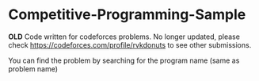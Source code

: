# Competitive-Programming-Sample
**OLD** Code written for codeforces problems. No longer updated, please check https://codeforces.com/profile/rvkdonuts to see other submissions.

You can find the problem by searching for the program name (same as problem name)
